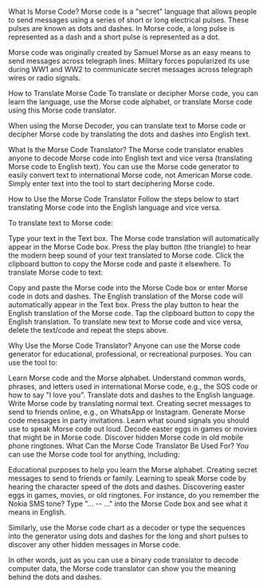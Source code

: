 What Is Morse Code?
Morse code is a "secret" language that allows people to send messages using a series of short or long electrical pulses. These pulses are known as dots and dashes. In Morse code, a long pulse is represented as a dash and a short pulse is represented as a dot.

Morse code was originally created by Samuel Morse as an easy means to send messages across telegraph lines. Military forces popularized its use during WW1 and WW2 to communicate secret messages across telegraph wires or radio signals.

How to Translate Morse Code
To translate or decipher Morse code, you can learn the language, use the Morse code alphabet, or translate Morse code using this Morse code translator.

When using the Morse Decoder, you can translate text to Morse code or decipher Morse code by translating the dots and dashes into English text.

What Is the Morse Code Translator?
The Morse code translator enables anyone to decode Morse code into English text and vice versa (translating Morse code to English text). You can use the Morse code generator to easily convert text to international Morse code, not American Morse code. Simply enter text into the tool to start deciphering Morse code.

How to Use the Morse Code Translator
Follow the steps below to start translating Morse code into the English language and vice versa.

To translate text to Morse code:

Type your text in the Text box.
The Morse code translation will automatically appear in the Morse Code box.
Press the play button (the triangle) to hear the modern beep sound of your text translated to Morse code.
Click the clipboard button to copy the Morse code and paste it elsewhere.
To translate Morse code to text:

Copy and paste the Morse code into the Morse Code box or enter Morse code in dots and dashes.
The English translation of the Morse code will automatically appear in the Text box.
Press the play button to hear the English translation of the Morse code.
Tap the clipboard button to copy the English translation.
To translate new text to Morse code and vice versa, delete the text/code and repeat the steps above.

Why Use the Morse Code Translator?
Anyone can use the Morse code generator for educational, professional, or recreational purposes. You can use the tool to:

Learn Morse code and the Morse alphabet.
Understand common words, phrases, and letters used in international Morse code, e.g., the SOS code or how to say "I love you".
Translate dots and dashes to the English language.
Write Morse code by translating normal text.
Creating secret messages to send to friends online, e.g., on WhatsApp or Instagram.
Generate Morse code messages in party invitations.
Learn what sound signals you should use to speak Morse code out loud.
Decode easter eggs in games or movies that might be in Morse code.
Discover hidden Morse code in old mobile phone ringtones.
What Can the Morse Code Translator Be Used For?
You can use the Morse code tool for anything, including:

Educational purposes to help you learn the Morse alphabet.
Creating secret messages to send to friends or family.
Learning to speak Morse code by hearing the character speed of the dots and dashes.
Discovering easter eggs in games, movies, or old ringtones.
For instance, do you remember the Nokia SMS tone? Type "... -- ..." into the Morse Code box and see what it means in English.

Similarly, use the Morse code chart as a decoder or type the sequences into the generator using dots and dashes for the long and short pulses to discover any other hidden messages in Morse code.

In other words, just as you can use a binary code translator to decode computer data, the Morse code translator can show you the meaning behind the dots and dashes.
